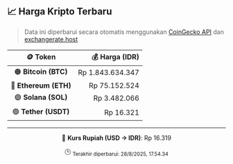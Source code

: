 

<!-- HARGA_KRIPTO -->
## 📈 Harga Kripto Terbaru

> Data ini diperbarui secara otomatis menggunakan [CoinGecko API](https://www.coingecko.com/) dan [exchangerate.host](https://exchangerate.host/)

<div align="center">

| 🪙 Token | 💰 Harga (IDR) |
|:------:|---------------:|
| 🟠 **Bitcoin (BTC)**   | Rp 1.843.634.347 |
| 🔵 **Ethereum (ETH)**  | Rp 75.152.524 |
| 🟣 **Solana (SOL)**    | Rp 3.482.066 |
| 🟢 **Tether (USDT)**   | Rp 16.321 |

---

💱 **Kurs Rupiah (USD → IDR)**: Rp 16.319

🕒 <sub>Terakhir diperbarui: 28/8/2025, 17.54.34</sub>

</div>
<!-- /HARGA_KRIPTO -->
